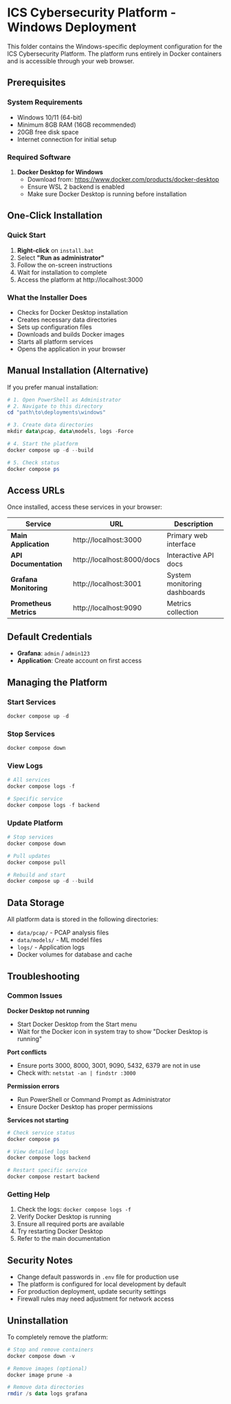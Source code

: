 # ICS Cybersecurity Platform - Windows Deployment

This folder contains the Windows-specific deployment configuration for the ICS Cybersecurity Platform. The platform runs entirely in Docker containers and is accessible through your web browser.

## Prerequisites

### System Requirements
- Windows 10/11 (64-bit)
- Minimum 8GB RAM (16GB recommended)
- 20GB free disk space
- Internet connection for initial setup

### Required Software
1. **Docker Desktop for Windows**
   - Download from: https://www.docker.com/products/docker-desktop
   - Ensure WSL 2 backend is enabled
   - Make sure Docker Desktop is running before installation

## One-Click Installation

### Quick Start
1. **Right-click** on `install.bat`
2. Select **"Run as administrator"**
3. Follow the on-screen instructions
4. Wait for installation to complete
5. Access the platform at http://localhost:3000

### What the Installer Does
- Checks for Docker Desktop installation
- Creates necessary data directories
- Sets up configuration files
- Downloads and builds Docker images
- Starts all platform services
- Opens the application in your browser

## Manual Installation (Alternative)

If you prefer manual installation:

```powershell
# 1. Open PowerShell as Administrator
# 2. Navigate to this directory
cd "path\to\deployments\windows"

# 3. Create data directories
mkdir data\pcap, data\models, logs -Force

# 4. Start the platform
docker compose up -d --build

# 5. Check status
docker compose ps
```

## Access URLs

Once installed, access these services in your browser:

| Service | URL | Description |
|---------|-----|-------------|
| **Main Application** | http://localhost:3000 | Primary web interface |
| **API Documentation** | http://localhost:8000/docs | Interactive API docs |
| **Grafana Monitoring** | http://localhost:3001 | System monitoring dashboards |
| **Prometheus Metrics** | http://localhost:9090 | Metrics collection |

## Default Credentials

- **Grafana**: `admin` / `admin123`
- **Application**: Create account on first access

## Managing the Platform

### Start Services
```powershell
docker compose up -d
```

### Stop Services
```powershell
docker compose down
```

### View Logs
```powershell
# All services
docker compose logs -f

# Specific service
docker compose logs -f backend
```

### Update Platform
```powershell
# Stop services
docker compose down

# Pull updates
docker compose pull

# Rebuild and start
docker compose up -d --build
```

## Data Storage

All platform data is stored in the following directories:

- `data/pcap/` - PCAP analysis files
- `data/models/` - ML model files
- `logs/` - Application logs
- Docker volumes for database and cache

## Troubleshooting

### Common Issues

**Docker Desktop not running**
- Start Docker Desktop from the Start menu
- Wait for the Docker icon in system tray to show "Docker Desktop is running"

**Port conflicts**
- Ensure ports 3000, 8000, 3001, 9090, 5432, 6379 are not in use
- Check with: `netstat -an | findstr :3000`

**Permission errors**
- Run PowerShell or Command Prompt as Administrator
- Ensure Docker Desktop has proper permissions

**Services not starting**
```powershell
# Check service status
docker compose ps

# View detailed logs
docker compose logs backend

# Restart specific service
docker compose restart backend
```

### Getting Help

1. Check the logs: `docker compose logs -f`
2. Verify Docker Desktop is running
3. Ensure all required ports are available
4. Try restarting Docker Desktop
5. Refer to the main documentation

## Security Notes

- Change default passwords in `.env` file for production use
- The platform is configured for local development by default
- For production deployment, update security settings
- Firewall rules may need adjustment for network access

## Uninstallation

To completely remove the platform:

```powershell
# Stop and remove containers
docker compose down -v

# Remove images (optional)
docker image prune -a

# Remove data directories
rmdir /s data logs grafana
```
